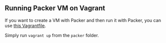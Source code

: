 Running Packer VM on Vagrant
---
If you want to create a VM with Packer and then run it with Packer, you can use  [this Vagrantfile](https://github.com/maoo/alfresco-boxes/tree/master/common/Vagrantfile).

Simply run ```vagrant up``` from the ```packer``` folder.
